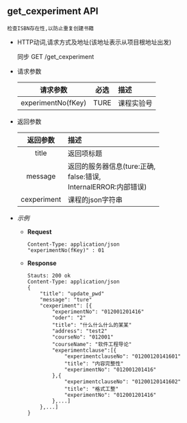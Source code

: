 ## get_cexperiment API

    检查ISBN存在性,以防止重复创建书籍

- HTTP动词,请求方式及地址(该地址表示从项目根地址出发)
 
    同步 GET /get_cexperiment

- 请求参数
 
    |请求参数|必选|描述|
    |:-------:|:---:|:-----|
    |experimentNo(fKey)|TURE|课程实验号|

- 返回参数
 
    |返回参数|描述|
    |:-------:|:-----|
    |title|返回项标题|
    |message|返回的服务器信息(ture:正确,<br>false:错误,<br>InternalERROR:内部错误)|
    |cexperiment|课程的json字符串|

- *示例*
    - **Request**
        ~~~
        Content-Type: application/json
        "experimentNo(fKey)" : 01
        ~~~
    - **Response**
        ~~~
        Stauts: 200 ok
        Content-Type: application/json
        {
            "title": "update_pwd"
            "message": "ture"
            "cexperiment": [{
                "experimentNo": "012001201416"
                "oder": "2"
                "title": "什么什么什么的某某"
                "address": "test2"
                "courseNo": "012001"
                "courseName": "软件工程导论"
                "experimentclause":[{
                    "experimentclauseNo": "01200120141601"
                    "title": "内容完整性"
                    "experimentNo": "012001201416"
                },{
                    "experimentclauseNo": "01200120141602"
                    "title": "格式工整"
                    "experimentNo": "012001201416"
                },...]
            },...]
        }
        ~~~